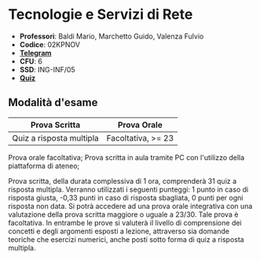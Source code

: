 
# Tecnologie e Servizi di Rete

<!--
| Professori  | Marchetto Guido   |
|---|---|
| Codice  | 02KPNOV  |
|   |   |
|   |   |
-->

- **Professori**: Baldi Mario, Marchetto Guido, Valenza Fulvio
- **Codice**: 02KPNOV
- [**Telegram**](https://t.me/joinchat/AWHhTUMRFDxRXUd9aDxiEA)
- **CFU**: 6
- **SSD**: ING-INF/05
- [**Quiz**](https://poliquiz.it/course/10)

## Modalità d'esame

Prova Scritta |  Prova Orale
---|---
Quiz a risposta multipla |  Facoltativa, >= 23

Prova orale facoltativa; Prova scritta in aula tramite PC con l'utilizzo della piattaforma di ateneo;

Prova scritta, della durata complessiva di 1 ora, comprenderà 31 quiz a risposta multipla. Verranno utilizzati i seguenti punteggi: 1 punto in caso di risposta giusta, -0,33 punti in caso di risposta sbagliata, 0 punti per ogni risposta non data. Si potrà accedere ad una prova orale integrativa con una valutazione della prova scritta maggiore o uguale a 23/30. Tale prova è facoltativa. In entrambe le prove si valuterà il livello di comprensione dei concetti e degli argomenti esposti a lezione, attraverso sia domande teoriche che esercizi numerici, anche posti sotto forma di quiz a risposta multipla.